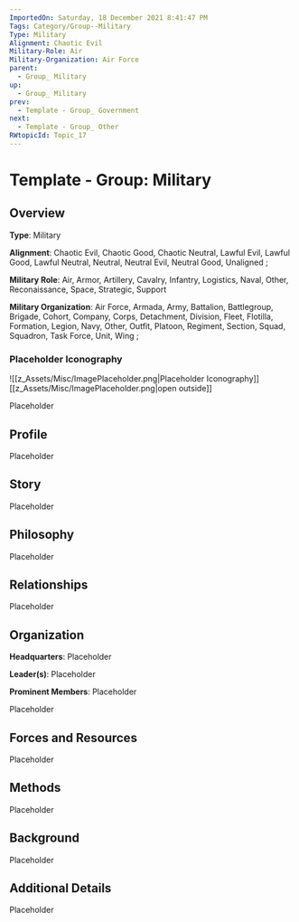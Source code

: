 ```yaml
---
ImportedOn: Saturday, 18 December 2021 8:41:47 PM
Tags: Category/Group--Military
Type: Military
Alignment: Chaotic Evil
Military-Role: Air
Military-Organization: Air Force
parent:
  - Group_ Military
up:
  - Group_ Military
prev:
  - Template - Group_ Government
next:
  - Template - Group_ Other
RWtopicId: Topic_17
---
```

# Template - Group: Military
## Overview
**Type**: Military

**Alignment**: Chaotic Evil, Chaotic Good, Chaotic Neutral, Lawful Evil, Lawful Good, Lawful Neutral, Neutral, Neutral Evil, Neutral Good, Unaligned ;

**Military Role**: Air, Armor, Artillery, Cavalry, Infantry, Logistics, Naval, Other, Reconaissance, Space, Strategic, Support

**Military Organization**: Air Force, Armada, Army, Battalion, Battlegroup, Brigade, Cohort, Company, Corps, Detachment, Division, Fleet, Flotilla, Formation, Legion, Navy, Other, Outfit, Platoon, Regiment, Section, Squad, Squadron, Task Force, Unit, Wing ;

### Placeholder Iconography
![[z_Assets/Misc/ImagePlaceholder.png|Placeholder Iconography]]
[[z_Assets/Misc/ImagePlaceholder.png|open outside]]

Placeholder

## Profile
Placeholder

## Story
Placeholder

## Philosophy
Placeholder

## Relationships
Placeholder

## Organization
**Headquarters**: Placeholder

**Leader(s)**: Placeholder

**Prominent Members**: Placeholder

Placeholder

## Forces and Resources
Placeholder

## Methods
Placeholder

## Background
Placeholder

## Additional Details
Placeholder

